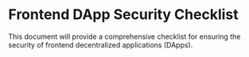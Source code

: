 # Frontend DApp Security Checklist

This document will provide a comprehensive checklist for ensuring the security of frontend decentralized applications (DApps).
